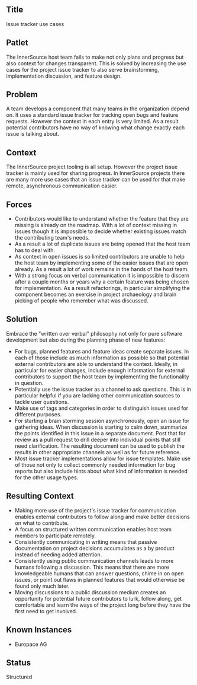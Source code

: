 ## Title

Issue tracker use cases

## Patlet

The InnerSource host team fails to make not only plans and progress but also context for changes transparent. This is solved by increasing the use cases for the project issue tracker to also serve brainstorming, implementation discussion, and feature design.

## Problem

A team develops a component that many teams in the organization depend on. It
uses a standard issue tracker for tracking open bugs and feature requests.
However the context in each entry is very limited. As a result potential
contributors have no way of knowing what change exactly each issue is talking
about.

## Context

The InnerSource project tooling is all setup. However the project issue tracker
is mainly used for sharing progress. In InnerSource projects there are many more
use cases that an issue tracker can be used for that make remote, asynchronous
communication easier.

## Forces

- Contributors would like to understand whether the feature that they are
  missing is already on the roadmap. With a lot of context missing in issues
  though it is impossible to decide whether existing issues match the
  contributing team's needs.
- As a result a lot of duplicate issues are being opened that the host team has
  to deal with.
- As context in open issues is so limited contributors are unable to help the
  host team by implementing some of the easier issues that are open already. As
  a result a lot of work remains in the hands of the host team.
- With a strong focus on verbal communication it is impossible to discern after
  a couple months or years why a certain feature was being chosen for
  implementation. As a result refactorings, in particular simplifying the
  component becomes an exercise in project archaeology and brain picking of people
  who remember what was discussed.

## Solution

Embrace the "written over verbal" philosophy not only for pure software
development but also during the planning phase of new features:

- For bugs, planned features and feature ideas create separate issues. In each
  of those include as much information as possible so that potential external
  contributors are able to understand the context. Ideally, in particular for
  easier changes, include enough information for external contributors to
  support the host team by implementing the functionality in question.
- Potentially use the issue tracker as a channel to ask questions. This is in
  particular helpful if you are lacking other communication sources to tackle
  user questions.
- Make use of tags and categories in order to distinguish issues used for
  different purposes.
- For starting a brain storming session asynchronously, open an issue for
  gathering ideas. When discussion is starting to calm down, summarize the
  points identified in this issue in a separate document. Post that for review
  as a pull request to drill deeper into individual points that still need
  clarification. The resulting document can be used to publish the results in
  other appropriate channels as well as for future reference.
- Most issue tracker implementations allow for issue templates. Make use of
  those not only to collect commonly needed information for bug reports but also
  include hints about what kind of information is needed for the other usage
  types.

## Resulting Context

- Making more use of the project's issue tracker for communication enables
  external contributors to follow along and make better decisions on what to
  contribute.
- A focus on structured written communication enables host team members to
  participate remotely.
- Consistently communicating in writing means that passive documentation on
  project decisions accumulates as a by product instead of needing added
  attention.
- Consistently using public communication channels leads to more humans
  following a discussion. This means that there are more knowledgeable humans
  that can answer questions, chime in on open issues, or point out flaws in
  planned features that would otherwise be found only much later.
- Moving discussions to a public discussion medium creates an opportunity for
  potential future contributors to lurk, follow along, get comfortable and learn
  the ways of the project long before they have the first need to get involved.


## Known Instances

* Europace AG

## Status

Structured
